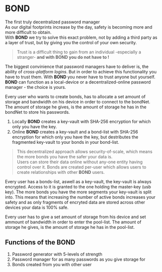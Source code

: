 # BOND 
The first truly decentralized password manager<br>
As our digital footprints increase by the day, safety is becoming more and more difficult to obtain. <br>
With **BOND** we try to solve this exact problem, not by adding a third party as a layer of trust, but by giving you the control of  your own security.

>Trust is a difficult thing to gain from an individual -especially a stranger- **and with BOND you do not have to !**

The biggest convinience that password managers have to deliver is, the ability of _cross-platform logins_. But in order to achieve this functionality you have to trust them. With **BOND** you never have to trust anyone but yourself. **BOND** can function as a local-device or a decentralized-online password manager - the choice is yours.<br>

Every user who wants to create bonds, has to allocate a set amount of storage and bandwidth on his device in order to connect to the bondNet. The amount of storage he gives, is the amount of storage he has in the bondNet to store his passwords.<br>

1. Locally **BOND** creates a key-vault with SHA-256 encryption for which only you have the key.
2. Online **BOND** creates a key-vault and a bond-list with SHA-256 encryption for which only you have the key, but destributes the fragmented key-vault to your bonds in your bond-list.

>This decentralized approach allows security-of-scale, which means the more bonds you have the safer your data is.<br>
Users can store their data online without any-one entity having control over it. Bonds are created per-user which allows users to create relationships with other **BOND** users.

Every user has a bonds-list, aswell as a key-vault, the key-vault is always encrypted. Access to it is granted to the one holding the master-key (usb key). The more bonds you have the more segments your key-vault is split into. This means that increasing the number of active bonds increases your safety and as only fragments of encryted data are stored across other devices your data is 100% safe.

Every user has to give a set amount of storage from his device and set ammount of bandwidth in order to enter the pool-list.
The amount of storage he gives, is the amount of storage  he has in the pool-list.

## Functions of the BOND
1. Password generator with 5-levels  of strength
2. Password manager for as many passwords as you give storage for
3. Bonds created from you with other user
